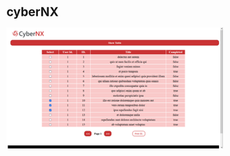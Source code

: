 # cyberNX

![ScreenShot](https://github.com/rahulverman121/cyberNX/blob/main/Screenshot%202022-07-31%20213143.png)
